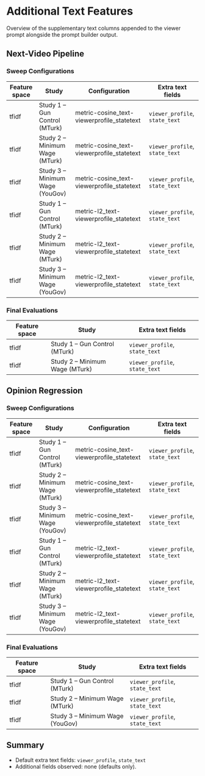 # Additional Text Features


Overview of the supplementary text columns appended to the viewer prompt alongside the prompt builder output.

## Next-Video Pipeline

### Sweep Configurations

| Feature space | Study | Configuration | Extra text fields |
| --- | --- | --- | --- |
| tfidf | Study 1 – Gun Control (MTurk) | metric-cosine_text-viewerprofile_statetext | `viewer_profile`, `state_text` |
| tfidf | Study 2 – Minimum Wage (MTurk) | metric-cosine_text-viewerprofile_statetext | `viewer_profile`, `state_text` |
| tfidf | Study 3 – Minimum Wage (YouGov) | metric-cosine_text-viewerprofile_statetext | `viewer_profile`, `state_text` |
| tfidf | Study 1 – Gun Control (MTurk) | metric-l2_text-viewerprofile_statetext | `viewer_profile`, `state_text` |
| tfidf | Study 2 – Minimum Wage (MTurk) | metric-l2_text-viewerprofile_statetext | `viewer_profile`, `state_text` |
| tfidf | Study 3 – Minimum Wage (YouGov) | metric-l2_text-viewerprofile_statetext | `viewer_profile`, `state_text` |

### Final Evaluations

| Feature space | Study | Extra text fields |
| --- | --- | --- |
| tfidf | Study 1 – Gun Control (MTurk) | `viewer_profile`, `state_text` |
| tfidf | Study 2 – Minimum Wage (MTurk) | `viewer_profile`, `state_text` |

## Opinion Regression

### Sweep Configurations

| Feature space | Study | Configuration | Extra text fields |
| --- | --- | --- | --- |
| tfidf | Study 1 – Gun Control (MTurk) | metric-cosine_text-viewerprofile_statetext | `viewer_profile`, `state_text` |
| tfidf | Study 2 – Minimum Wage (MTurk) | metric-cosine_text-viewerprofile_statetext | `viewer_profile`, `state_text` |
| tfidf | Study 3 – Minimum Wage (YouGov) | metric-cosine_text-viewerprofile_statetext | `viewer_profile`, `state_text` |
| tfidf | Study 1 – Gun Control (MTurk) | metric-l2_text-viewerprofile_statetext | `viewer_profile`, `state_text` |
| tfidf | Study 2 – Minimum Wage (MTurk) | metric-l2_text-viewerprofile_statetext | `viewer_profile`, `state_text` |
| tfidf | Study 3 – Minimum Wage (YouGov) | metric-l2_text-viewerprofile_statetext | `viewer_profile`, `state_text` |

### Final Evaluations

| Feature space | Study | Extra text fields |
| --- | --- | --- |
| tfidf | Study 1 – Gun Control (MTurk) | `viewer_profile`, `state_text` |
| tfidf | Study 2 – Minimum Wage (MTurk) | `viewer_profile`, `state_text` |
| tfidf | Study 3 – Minimum Wage (YouGov) | `viewer_profile`, `state_text` |

## Summary

- Default extra text fields: `viewer_profile`, `state_text`
- Additional fields observed: none (defaults only).
